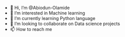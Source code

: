 - 👋 Hi, I’m @Abiodun-Olamide
- 👀 I’m interested in Machine learning
- 🌱 I’m currently learning Python language
- 💞️ I’m looking to collaborate on Data science projects
- 📫 How to reach me 

<!---
Abiodun-Olamide/Abiodun-Olamide is a ✨ special ✨ repository because its `README.md` (this file) appears on your GitHub profile.
You can click the Preview link to take a look at your changes.
--->
